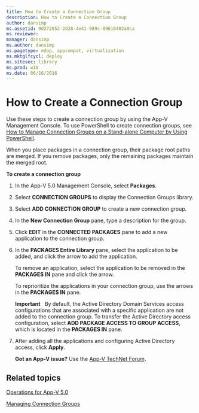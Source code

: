 ```yaml
---
title: How to Create a Connection Group
description: How to Create a Connection Group
author: dansimp
ms.assetid: 9d272052-2d28-4e41-989c-89610482a0ca
ms.reviewer: 
manager: dansimp
ms.author: dansimp
ms.pagetype: mdop, appcompat, virtualization
ms.mktglfcycl: deploy
ms.sitesec: library
ms.prod: w10
ms.date: 06/16/2016
---
```



# How to Create a Connection Group


Use these steps to create a connection group by using the App-V Management Console. To use PowerShell to create connection groups, see [How to Manage Connection Groups on a Stand-alone Computer by Using PowerShell](how-to-manage-connection-groups-on-a-stand-alone-computer-by-using-powershell.md).

When you place packages in a connection group, their package root paths are merged. If you remove packages, only the remaining packages maintain the merged root.

**To create a connection group**

1.  In the App-V 5.0 Management Console, select **Packages**.

2.  Select **CONNECTION GROUPS** to display the Connection Groups library.

3.  Select **ADD CONNECTION GROUP** to create a new connection group.

4.  In the **New Connection Group** pane, type a description for the group.

5.  Click **EDIT** in the **CONNECTED PACKAGES** pane to add a new application to the connection group.

6.  In the **PACKAGES Entire Library** pane, select the application to be added, and click the arrow to add the application.

    To remove an application, select the application to be removed in the **PACKAGES IN** pane and click the arrow.

    To reprioritize the applications in your connection group, use the arrows in the **PACKAGES IN** pane.

    **Important**  
    By default, the Active Directory Domain Services access configurations that are associated with a specific application are not added to the connection group. To transfer the Active Directory access configuration, select **ADD PACKAGE ACCESS TO GROUP ACCESS**, which is located in the **PACKAGES IN** pane.

     

7.  After adding all the applications and configuring Active Directory access, click **Apply**.

    **Got an App-V issue?** Use the [App-V TechNet Forum](https://social.technet.microsoft.com/Forums/home?forum=mdopappv).

## Related topics


[Operations for App-V 5.0](operations-for-app-v-50.md)

[Managing Connection Groups](managing-connection-groups.md)

 

 





